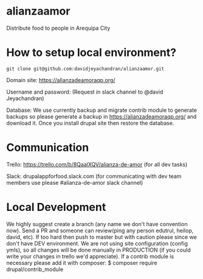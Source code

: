 # alianzaamor

Distribute food to people in Arequipa City

# How to setup local environment?

    git clone git@github.com:davidjeyachandran/alianzaamor.git    

Domain site: https://alianzadeamoraqp.org/

Username and password: (Request in slack channel to @david Jeyachandran)


Database: We use currently backup and migrate contrib module to generate backups so please generate a backup in https://alianzadeamoraqp.org/ and download it. Once you install drupal site then restore the database.


# Communication

Trello: https://trello.com/b/8QaalXQV/alianza-de-amor (for all dev tasks)

Slack: drupalappforfood.slack.com (for communicating with dev team members use please #alianza-de-amor slack channel)

# Local Development

We highly suggest create a branch (any name we don't have convention now). Send a PR and someone can review(ping any person edutrul, heilop, david, etc). If too hard then push to master but with caution please since we don't have DEV environment.
We are not using site configuration (config ymls), so all changes will be done manually in PRODUCTION (if you could write your changes in trello we'd appreciate).
If a contrib module is necessary please add it with composer:
    $ composer require drupal/contrib_module


